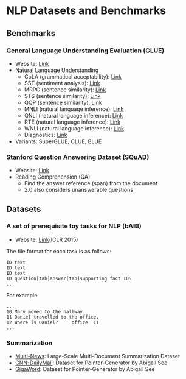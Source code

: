# NLP Datasets and Benchmarks
## Benchmarks
### General Language Understanding Evaluation (GLUE)
- Website: [Link](https://gluebenchmark.com/)
- Natural Language Understanding
  - CoLA (grammatical acceptability): [Link](https://nyu-mll.github.io/CoLA/)
  - SST (sentiment analysis): [Link](https://nlp.stanford.edu/sentiment/index.html)
  - MRPC (sentence similarity): [Link](https://www.microsoft.com/en-us/download/details.aspx?id=52398)
  - STS (sentence similarity): [Link](http://ixa2.si.ehu.eus/stswiki/index.php/STSbenchmark)
  - QQP (sentence similarity): [Link](https://www.quora.com/q/quoradata/First-Quora-Dataset-Release-Question-Pairs)
  - MNLI (natural language inference): [Link](https://cims.nyu.edu/~sbowman/multinli/) 
  - QNLI (natural language inference): [Link](https://rajpurkar.github.io/SQuAD-explorer/)
  - RTE (natural language inference): [Link](https://aclweb.org/aclwiki/Recognizing_Textual_Entailment)
  - WNLI (natural language inference): [Link](https://cs.nyu.edu/faculty/davise/papers/WinogradSchemas/WS.html)
  - Diagnostics: [Link](https://gluebenchmark.com/diagnostics)
- Variants: SuperGLUE, CLUE, BLUE

### Stanford Question Answering Dataset (SQuAD)
- Website: [Link](https://rajpurkar.github.io/SQuAD-explorer/)
- Reading Comprehension (QA)
  - Find the answer reference (span) from the document
  - 2.0 also considers unanswerable questions

## Datasets
### A set of prerequisite toy tasks for NLP (bABI)
- Website: [Link](https://research.fb.com/downloads/babi/)(ICLR 2015)

The file format for each task is as follows:
```
ID text
ID text
ID text
ID question[tab]answer[tab]supporting fact IDS.
...
```

For example:
```
...
10 Mary moved to the hallway.
11 Daniel travelled to the office.
12 Where is Daniel?     office  11
...
```

### Summarization
- [Multi-News](https://github.com/Alex-Fabbri/Multi-News): Large-Scale Multi-Document Summarization Dataset
- [CNN-DailyMail](https://github.com/abisee/cnn-dailymail): Dataset for Pointer-Generator by Abigail See
- [GigaWord](https://drive.google.com/open?id=1eNUzf015MhbjOZBpRQOfEqjdPwNz9iiS): Dataset for Pointer-Generator by Abigail See
